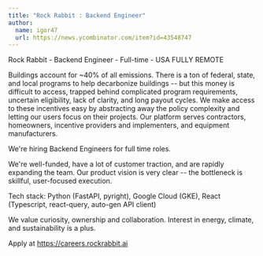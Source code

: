 ```yaml
---
title: "Rock Rabbit : Backend Engineer"
author:
  name: igor47
  url: https://news.ycombinator.com/item?id=43548747
---
```

Rock Rabbit - Backend Engineer - Full-time - USA FULLY REMOTE

Buildings account for ~40% of all emissions. There is a ton of federal, state, and local programs to help decarbonize buildings -- but this money is difficult to access, trapped behind complicated program requirements, uncertain eligibility, lack of clarity, and long payout cycles. We make access to these incentives easy by abstracting away the policy complexity and letting our users focus on their projects. Our platform serves contractors, homeowners, incentive providers and implementers, and equipment manufacturers.

We&#x27;re hiring Backend Engineers for full time roles.

We&#x27;re well-funded, have a lot of customer traction, and are rapidly expanding the team. Our product vision is very clear -- the bottleneck is skillful, user-focused execution.

Tech stack: Python (FastAPI, pyright), Google Cloud (GKE), React (Typescript, react-query, auto-gen API client)

We value curiosity, ownership and collaboration. Interest in energy, climate, and sustainability is a plus.

Apply at <a href="https:&#x2F;&#x2F;careers.rockrabbit.ai" rel="nofollow">https:&#x2F;&#x2F;careers.rockrabbit.ai</a>
<JobApplication />

